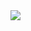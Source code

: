 <a href="https://portal.azure.com/#create/Microsoft.Template/uri/https://github.com/ms1805/test/blob/master" target="_blank">
    <img src="http://azuredeploy.net/deploybutton.png"/>
</a>
